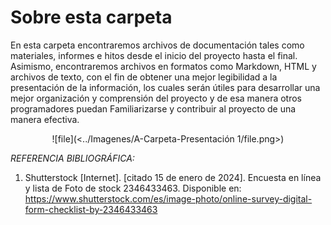 # Sobre esta carpeta 

En esta carpeta encontraremos archivos de documentación tales como materiales, informes e hitos desde el inicio del proyecto hasta el final. Asimismo, encontraremos archivos en formatos como Markdown, HTML y archivos de texto, con el fin de obtener una mejor legibilidad a la presentación de la información, los cuales serán útiles para desarrollar una mejor organización y comprensión del proyecto y de esa manera otros programadores puedan Familiarizarse y contribuir al proyecto de una manera efectiva.

<p align= "center">
![file](<../Imagenes/A-Carpeta-Presentación 1/file.png>)
</p>

*REFERENCIA BIBLIOGRÁFICA:* 

1.	Shutterstock [Internet]. [citado 15 de enero de 2024]. Encuesta en línea y lista de Foto de stock 2346433463. Disponible en: https://www.shutterstock.com/es/image-photo/online-survey-digital-form-checklist-by-2346433463
